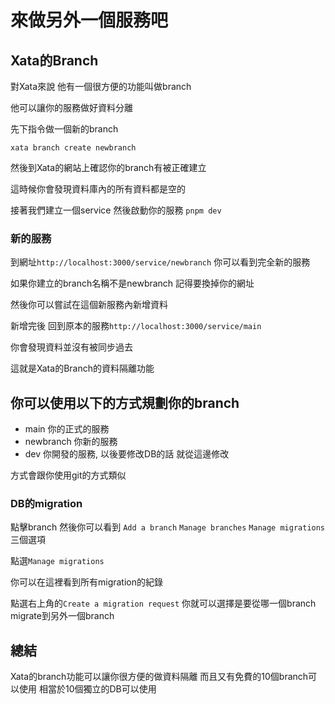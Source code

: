 # 來做另外一個服務吧

## Xata的Branch

對Xata來說 他有一個很方便的功能叫做branch

他可以讓你的服務做好資料分離

先下指令做一個新的branch

```
xata branch create newbranch
```

然後到Xata的網站上確認你的branch有被正確建立

這時候你會發現資料庫內的所有資料都是空的

接著我們建立一個service 然後啟動你的服務 `pnpm dev`

### 新的服務

到網址`http://localhost:3000/service/newbranch` 你可以看到完全新的服務

如果你建立的branch名稱不是newbranch 記得要換掉你的網址

然後你可以嘗試在這個新服務內新增資料

新增完後 回到原本的服務`http://localhost:3000/service/main`

你會發現資料並沒有被同步過去

這就是Xata的Branch的資料隔離功能

## 你可以使用以下的方式規劃你的branch

- main 你的正式的服務
- newbranch 你新的服務
- dev 你開發的服務, 以後要修改DB的話 就從這邊修改

方式會跟你使用git的方式類似

### DB的migration

點擊branch 然後你可以看到 `Add a branch` `Manage branches` `Manage migrations`三個選項

點選`Manage migrations` 

你可以在這裡看到所有migration的紀錄

點選右上角的`Create a migration request` 你就可以選擇是要從哪一個branch migrate到另外一個branch

## 總結

Xata的branch功能可以讓你很方便的做資料隔離
而且又有免費的10個branch可以使用
相當於10個獨立的DB可以使用



